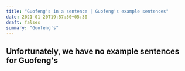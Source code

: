 ```yaml
---
title: "Guofeng's in a sentence | Guofeng's example sentences"
date: 2021-01-20T19:57:50+05:30
draft: falses
summary: "Guofeng's"
---
```

## Unfortunately, we have no example sentences for Guofeng's                 
